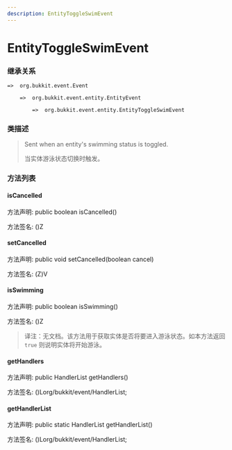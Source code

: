 ```yaml
---
description: EntityToggleSwimEvent
---
```


# EntityToggleSwimEvent

### 继承关系

    =>  org.bukkit.event.Event

        =>  org.bukkit.event.entity.EntityEvent

            =>  org.bukkit.event.entity.EntityToggleSwimEvent

### 类描述

> Sent when an entity's swimming status is toggled.
> 
> <p>
> 
> 当实体游泳状态切换时触发。

### 方法列表

#### isCancelled

方法声明: public boolean isCancelled()

方法签名: ()Z

#### setCancelled

方法声明: public void setCancelled(boolean cancel)

方法签名: (Z)V

#### isSwimming

方法声明: public boolean isSwimming()

方法签名: ()Z

> 译注：无文档。该方法用于获取实体是否将要进入游泳状态。如本方法返回 `true` 则说明实体将开始游泳。

#### getHandlers

方法声明: public HandlerList getHandlers()

方法签名: ()Lorg/bukkit/event/HandlerList;

#### getHandlerList

方法声明: public static HandlerList getHandlerList()

方法签名: ()Lorg/bukkit/event/HandlerList;
